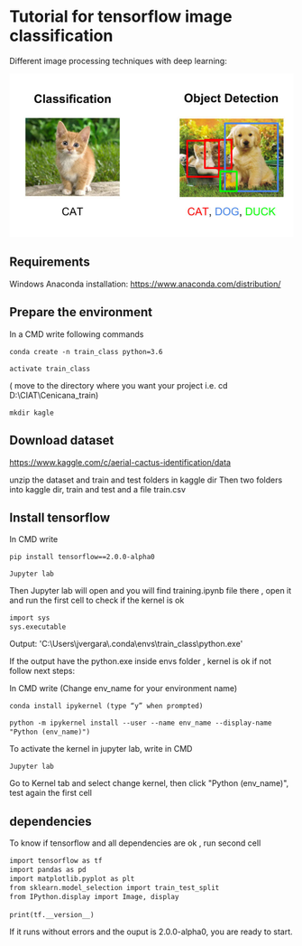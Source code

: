 # Tutorial for tensorflow image classification 

Different  image processing techniques with deep learning:

![Alt text](img_info/id1.png)

## Requirements
Windows 
Anaconda installation:  https://www.anaconda.com/distribution/  

## Prepare the environment
In a CMD write following commands

```
conda create -n train_class python=3.6
```

```
activate train_class
```

( move to the directory where you want your project i.e.  cd D:\CIAT\Cenicana_train\)

```
mkdir kagle
```

## Download dataset
https://www.kaggle.com/c/aerial-cactus-identification/data

unzip the dataset and train and test folders in kaggle dir
Then two folders into kaggle dir, train and test and a file train.csv

## Install tensorflow

In CMD write

```
pip install tensorflow==2.0.0-alpha0 
```

```
Jupyter lab
```
Then Jupyter lab will open and you will find training.ipynb file there , open it and run the first cell to check if the kernel is ok
```
import sys 
sys.executable
```
Output: 'C:\\Users\\jvergara\\.conda\\envs\\train_class\\python.exe'

If the output have the python.exe inside envs folder , kernel is ok  if not follow next steps:

In CMD write (Change env_name for your environment name)
```
conda install ipykernel (type “y” when prompted)
```
```
python -m ipykernel install --user --name env_name --display-name "Python (env_name)") 
```
To activate the kernel in jupyter lab, write in CMD

```
Jupyter lab
```

Go to Kernel tab and select change kernel, then click "Python (env_name)", test again the first cell 

## dependencies 
To know if tensorflow and all dependencies are ok , run second cell 
```
import tensorflow as tf
import pandas as pd
import matplotlib.pyplot as plt
from sklearn.model_selection import train_test_split
from IPython.display import Image, display

print(tf.__version__)
```
If it runs without errors and the ouput is  2.0.0-alpha0, you are ready to start.
